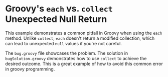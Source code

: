 # Groovy's `each` vs. `collect` Unexpected Null Return

This example demonstrates a common pitfall in Groovy when using the `each` method. Unlike `collect`, `each` doesn't return a modified collection, which can lead to unexpected `null` values if you're not careful.

The `bug.groovy` file showcases the problem. The solution in `bugSolution.groovy` demonstrates how to use `collect` to achieve the desired outcome. This is a great example of how to avoid this common error in groovy programming.